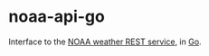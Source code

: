 # noaa-api-go

Interface to the [NOAA weather REST service](https://graphical.weather.gov/xml/rest.php), in [Go](https://golang.org/).
